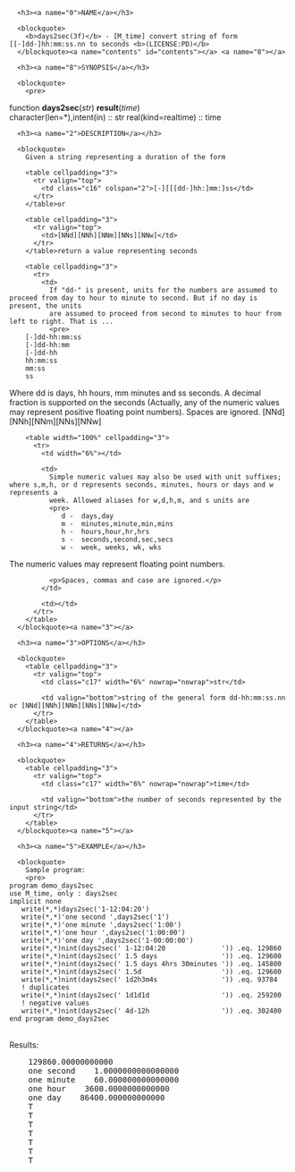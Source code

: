 <?
<body?>
<!DOCTYPE html PUBLIC "-//W3C//DTD XHTML 1.0 Transitional//EN"
    "http://www.w3.org/TR/xhtml1/DTD/xhtml1-transitional.dtd">

<html xmlns="http://www.w3.org/1999/xhtml">
<head>
  <meta name="generator" content="HTML Tidy for Cygwin (vers 25 March 2009), see www.w3.org" />

  <title></title>
</head>

<body>
  <a name="top" id="top"></a>

  <div id="Container">
    <div id="Content">
      <div class="c15"></div><a name="0"></a>

      <h3><a name="0">NAME</a></h3>

      <blockquote>
        <b>days2sec(3f)</b> - [M_time] convert string of form [[-]dd-]hh:mm:ss.nn to seconds <b>(LICENSE:PD)</b>
      </blockquote><a name="contents" id="contents"></a> <a name="8"></a>

      <h3><a name="8">SYNOPSIS</a></h3>

      <blockquote>
        <pre>
function <b>days2sec</b>(<i>str</i>) <b>result</b>(<i>time</i>)
<br />    character(len=*),intent(in)       :: str
    real(kind=realtime)               :: time
<br />
</pre>
      </blockquote><a name="2"></a>

      <h3><a name="2">DESCRIPTION</a></h3>

      <blockquote>
        Given a string representing a duration of the form

        <table cellpadding="3">
          <tr valign="top">
            <td class="c16" colspan="2">[-][[[dd-]hh:]mm:]ss</td>
          </tr>
        </table>or

        <table cellpadding="3">
          <tr valign="top">
            <td>[NNd][NNh][NNm][NNs][NNw]</td>
          </tr>
        </table>return a value representing seconds

        <table cellpadding="3">
          <tr>
            <td>
              If "dd-" is present, units for the numbers are assumed to proceed from day to hour to minute to second. But if no day is present, the units
              are assumed to proceed from second to minutes to hour from left to right. That is ...
              <pre>
        [-]dd-hh:mm:ss
        [-]dd-hh:mm
        [-]dd-hh
        hh:mm:ss
        mm:ss
        ss
        
</pre>Where dd is days, hh hours, mm minutes and ss seconds. A decimal fraction is supported on the seconds (Actually, any of the numeric values may
represent positive floating point numbers). Spaces are ignored.
            </td>
          </tr>
        </table>[NNd][NNh][NNm][NNs][NNw]

        <table width="100%" cellpadding="3">
          <tr>
            <td width="6%"></td>

            <td>
              Simple numeric values may also be used with unit suffixes; where s,m,h, or d represents seconds, minutes, hours or days and w represents a
              week. Allowed aliases for w,d,h,m, and s units are
              <pre>
                 d -  days,day
                 m -  minutes,minute,min,mins
                 h -  hours,hour,hr,hrs
                 s -  seconds,second,sec,secs
                 w -  week, weeks, wk, wks 
</pre>The numeric values may represent floating point numbers.

              <p>Spaces, commas and case are ignored.</p>
            </td>

            <td></td>
          </tr>
        </table>
      </blockquote><a name="3"></a>

      <h3><a name="3">OPTIONS</a></h3>

      <blockquote>
        <table cellpadding="3">
          <tr valign="top">
            <td class="c17" width="6%" nowrap="nowrap">str</td>

            <td valign="bottom">string of the general form dd-hh:mm:ss.nn or [NNd][NNh][NNm][NNs][NNw]</td>
          </tr>
        </table>
      </blockquote><a name="4"></a>

      <h3><a name="4">RETURNS</a></h3>

      <blockquote>
        <table cellpadding="3">
          <tr valign="top">
            <td class="c17" width="6%" nowrap="nowrap">time</td>

            <td valign="bottom">the number of seconds represented by the input string</td>
          </tr>
        </table>
      </blockquote><a name="5"></a>

      <h3><a name="5">EXAMPLE</a></h3>

      <blockquote>
        Sample program:
        <pre>
    program demo_days2sec
    use M_time, only : days2sec
    implicit none
       write(*,*)days2sec('1-12:04:20')
       write(*,*)'one second ',days2sec('1')
       write(*,*)'one minute ',days2sec('1:00')
       write(*,*)'one hour ',days2sec('1:00:00')
       write(*,*)'one day ',days2sec('1-00:00:00')
       write(*,*)nint(days2sec(' 1-12:04:20              ')) .eq. 129860
       write(*,*)nint(days2sec(' 1.5 days                ')) .eq. 129600
       write(*,*)nint(days2sec(' 1.5 days 4hrs 30minutes ')) .eq. 145800
       write(*,*)nint(days2sec(' 1.5d                    ')) .eq. 129600
       write(*,*)nint(days2sec(' 1d2h3m4s                ')) .eq. 93784
       ! duplicates
       write(*,*)nint(days2sec(' 1d1d1d                  ')) .eq. 259200
       ! negative values
       write(*,*)nint(days2sec(' 4d-12h                  ')) .eq. 302400
    end program demo_days2sec
<br />
</pre>Results:
        <pre>
    129860.00000000000
    one second    1.0000000000000000
    one minute    60.000000000000000
    one hour    3600.0000000000000
    one day    86400.000000000000
    T
    T
    T
    T
    T
    T
    T
</pre>
      </blockquote>
    </div>
  </div>
</body>
</html>
